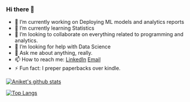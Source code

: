 ### Hi there 👋

<!--
**Aniket-Mishra/Aniket-Mishra** is a ✨ _special_ ✨ repository because its `README.md` (this file) appears on your GitHub profile.

Here are some ideas to get you started:
-->

- 🔭 I’m currently working on Deploying ML models and analytics reports
- 🌱 I’m currently learning Statistics 
- 👯 I’m looking to collaborate on everything related to programming and analytics.
- 🤔 I’m looking for help with Data Science
- 💬 Ask me about anything, really.
- 📫 How to reach me: [LinkedIn](https://www.linkedin.com/in/aniket97/)  [Email](mishra1997aniket@gmail.com)
- ⚡ Fun fact: I preper paperbacks over kindle.


[![Aniket's github stats](https://github-readme-stats.vercel.app/api?username=Aniket-Mishra&count_private=true&show_icons=true&theme=radical&hide_rank=false)](https://github.com/anuraghazra/github-readme-stats)

[![Top Langs](https://github-readme-stats.vercel.app/api/top-langs/?username=Aniket-Mishra&exclude_repo=DemoMobileDealerWebsite&langs_count=5)](https://github.com/anuraghazra/github-readme-stats)
